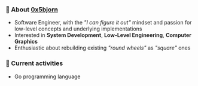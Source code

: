 ### 💬 About [0x5bjorn](https://0x5bjorn.github.io)
- Software Engineer, with the _"I can figure it out"_ mindset and passion for low-level concepts and underlying implementations
- Interested in **System Development**, **Low-Level Engineering**, **Computer Graphics**
- Enthusiastic about rebuilding existing _"round wheels"_ as _"square"_ ones

### 📝 Current activities
- Go programming language

[//]: # (🛠️ 🧰 🪛 ⚗️)
